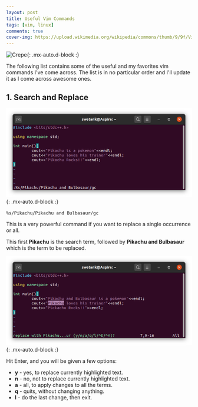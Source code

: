```yaml
---
layout: post
title: Useful Vim Commands 
tags: [vim, linux]
comments: true
cover-img: https://upload.wikimedia.org/wikipedia/commons/thumb/9/9f/Vimlogo.svg/1200px-Vimlogo.svg.png
---
```


![Crepe](/https://www.vim.org/images/vim_on_fire.gif){: .mx-auto.d-block :}

The following list contains some of the useful and my favorites vim commands I've come across. The list is in no particular order and I'll update it as I come across awesome ones. 

## 1. Search and Replace


![Crepe](/assets/img/posts/1/find-replace-command.png){: .mx-auto.d-block :}

~~~
%s/Pikachu/Pikachu and Bulbasaur/gc
~~~

This is a very powerful command if you want to replace a single occurrence or all.

This first **Pikachu** is the search term, followed by **Pikachu and Bulbasaur** which is the term to be replaced.

![Crepe](/assets/img/posts/1/replace-with-pikachu.png){: .mx-auto.d-block :}

Hit Enter, and you will be given a few options:
*   **y** - yes, to replace currently highlighted text.
*   **n** - no, not to replace currently highlighted text.
*   **a** - all, to apply changes to all the terms.
*   **q** - quits, without changing anything.
*   **l** - do the last change, then exit.


